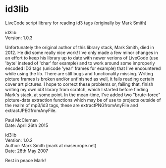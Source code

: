# id3lib
LiveCode script library for reading id3 tags (originally by Mark Smith) <br>

id3lib <br>
Version: 1.0.3 <br>

Unfortunately the original author of this library stack, Mark Smith, died in 2012. He did some really nice work!
I've only made a few minor changes in an effort to keep his library up to date with newer verions of LiveCode 
(use 'byte' instead of 'char' for example) and to work around some improperly encoded ID3 tags (unicode 'year' frames for example) that I've encountered while using the lib. 
There are still bugs and functionality missing. Writing picture frames is broken and/or unfinished as well,
it fails reading certain cover art pictures. I hope to correct these problems or, failing that, finish writing 
my own id3 library from scratch, which I started before finding Mark's stack, at some point.
In the mean-time, I've added two "brute-force" picture-data extraction functions which may be of use to projects
outside of the realm of mp3/id3 tags, these are extractPNGfromAnyFile and extractJPEGfromAnyFile.

Paul McClernan <br>
Date: April 26th 2015

id3lib <br>
Version: 1.0.2 <br>
Author: Mark Smith (mark at maseurope.net) <br>
Date: 28th May 2007 <br>

Rest in peace Mark!


